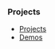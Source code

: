 ### Projects ###

- [Projects](https://carlbateman.github.io/WebGL/projects)
- [Demos](https://carlbateman.github.io/WebGL/demos)
